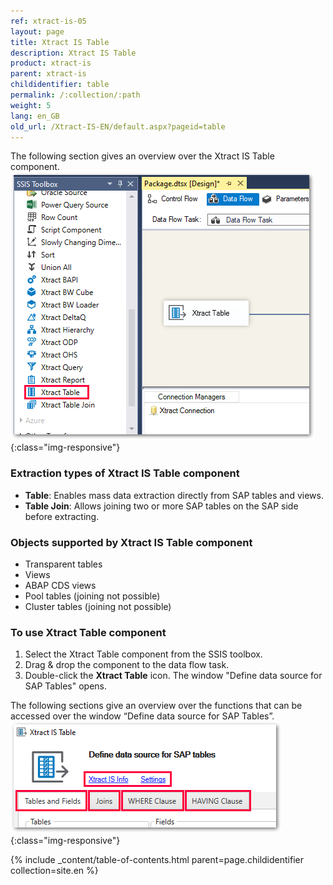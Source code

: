 ```yaml
---
ref: xtract-is-05
layout: page
title: Xtract IS Table
description: Xtract IS Table
product: xtract-is
parent: xtract-is
childidentifier: table
permalink: /:collection/:path
weight: 5
lang: en_GB
old_url: /Xtract-IS-EN/default.aspx?pageid=table
---
```


The following section gives an overview over the Xtract IS Table component. 
![XIS_Table_overview](/img/content/xis/xis_table_overview.png){:class="img-responsive"}

### Extraction types of Xtract IS Table component
- **Table**: Enables mass data extraction directly from SAP tables and views.
- **Table Join**: Allows joining two or more SAP tables on the SAP side before extracting. 

### Objects supported by Xtract IS Table component

- Transparent tables
- Views
- ABAP CDS views
- Pool tables (joining not possible)
- Cluster tables (joining not possible)

### To use Xtract Table component
1. Select the Xtract Table component from the SSIS toolbox. 
2. Drag & drop the component to the data flow task. 
3. Double-click the **Xtract Table** icon. The window "Define data source for SAP Tables" opens.

The following sections give an overview over the functions that can be accessed over the window “Define data source for SAP Tables”.
![Table_define_source](/img/content/xis/table_define_data_source_window.png){:class="img-responsive"}

{% include _content/table-of-contents.html parent=page.childidentifier collection=site.en %}